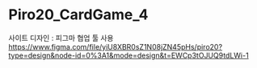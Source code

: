 # Piro20_CardGame_4

사이트 디자인 : 피그마 협업 툴 사용
https://www.figma.com/file/yiU8XBR0sZ1N08jZN45pHs/piro20?type=design&node-id=0%3A1&mode=design&t=EWCp3tOJUQ9tdLWi-1